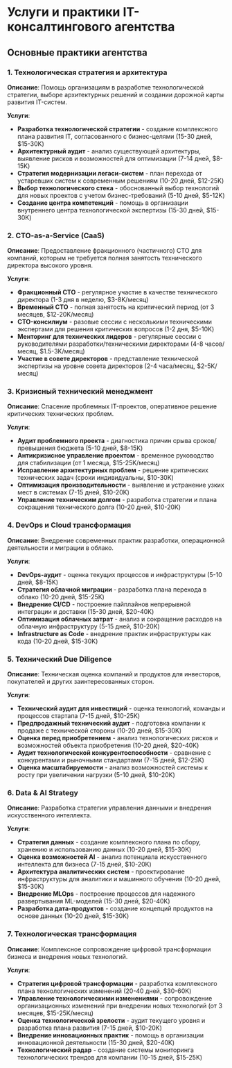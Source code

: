 # Услуги и практики IT-консалтингового агентства

## Основные практики агентства

### 1. Технологическая стратегия и архитектура

**Описание**: Помощь организациям в разработке технологической стратегии, выборе архитектурных решений и создании дорожной карты развития IT-систем.

**Услуги**:
- **Разработка технологической стратегии** - создание комплексного плана развития IT, согласованного с бизнес-целями (15-30 дней, $15-30K)
- **Архитектурный аудит** - анализ существующей архитектуры, выявление рисков и возможностей для оптимизации (7-14 дней, $8-15K)
- **Стратегия модернизации легаси-систем** - план перехода от устаревших систем к современным решениям (10-20 дней, $12-25K)
- **Выбор технологического стека** - обоснованный выбор технологий для новых проектов с учетом бизнес-требований (5-10 дней, $5-12K)
- **Создание центра компетенций** - помощь в организации внутреннего центра технологической экспертизы (15-30 дней, $15-30K)

### 2. CTO-as-a-Service (CaaS)

**Описание**: Предоставление фракционного (частичного) CTO для компаний, которым не требуется полная занятость технического директора высокого уровня.

**Услуги**:
- **Фракционный CTO** - регулярное участие в качестве технического директора (1-3 дня в неделю, $3-8K/месяц)
- **Временный CTO** - полная занятость на критический период (от 3 месяцев, $12-20K/месяц)
- **CTO-консилиум** - разовые сессии с несколькими техническими экспертами для решения критических вопросов (1-2 дня, $5-10K)
- **Менторинг для технических лидеров** - регулярные сессии с руководителями разработки/техническими директорами (4-8 часов/месяц, $1.5-3K/месяц)
- **Участие в совете директоров** - представление технической экспертизы на уровне совета директоров (2-4 часа/месяц, $2-5K/месяц)

### 3. Кризисный технический менеджмент

**Описание**: Спасение проблемных IT-проектов, оперативное решение критических технических проблем.

**Услуги**:
- **Аудит проблемного проекта** - диагностика причин срыва сроков/превышения бюджета (5-10 дней, $8-15K)
- **Антикризисное управление проектом** - временное руководство для стабилизации (от 1 месяца, $15-25K/месяц)
- **Исправление архитектурных проблем** - решение критических технических задач (сроки индивидуальны, $10-30K)
- **Оптимизация производительности** - выявление и устранение узких мест в системах (7-15 дней, $10-20K)
- **Управление техническим долгом** - разработка стратегии и плана сокращения технического долга (10-20 дней, $10-20K)

### 4. DevOps и Cloud трансформация

**Описание**: Внедрение современных практик разработки, операционной деятельности и миграции в облако.

**Услуги**:
- **DevOps-аудит** - оценка текущих процессов и инфраструктуры (5-10 дней, $8-15K)
- **Стратегия облачной миграции** - разработка плана перехода в облако (10-20 дней, $15-25K)
- **Внедрение CI/CD** - построение пайплайнов непрерывной интеграции и доставки (15-30 дней, $20-40K)
- **Оптимизация облачных затрат** - анализ и сокращение расходов на облачную инфраструктуру (5-15 дней, $10-20K)
- **Infrastructure as Code** - внедрение практик инфраструктуры как кода (10-20 дней, $15-30K)

### 5. Технический Due Diligence

**Описание**: Техническая оценка компаний и продуктов для инвесторов, покупателей и других заинтересованных сторон.

**Услуги**:
- **Технический аудит для инвестиций** - оценка технологий, команды и процессов стартапа (7-15 дней, $10-25K)
- **Предпродажный технический аудит** - подготовка компании к продаже с технической стороны (10-20 дней, $15-30K)
- **Оценка перед приобретением** - анализ технологических рисков и возможностей объекта приобретения (10-20 дней, $20-40K)
- **Аудит технологической конкурентоспособности** - сравнение с конкурентами и рыночными стандартами (7-15 дней, $12-25K)
- **Оценка масштабируемости** - анализ возможностей системы к росту при увеличении нагрузки (5-10 дней, $10-20K)

### 6. Data & AI Strategy

**Описание**: Разработка стратегии управления данными и внедрения искусственного интеллекта.

**Услуги**:
- **Стратегия данных** - создание комплексного плана по сбору, хранению и использованию данных (10-20 дней, $15-30K)
- **Оценка возможностей AI** - анализ потенциала искусственного интеллекта для бизнеса (7-15 дней, $10-20K)
- **Архитектура аналитических систем** - проектирование инфраструктуры для аналитики и машинного обучения (10-20 дней, $15-30K)
- **Внедрение MLOps** - построение процессов для надежного развертывания ML-моделей (15-30 дней, $20-40K)
- **Разработка дата-продуктов** - создание концепций продуктов на основе данных (10-20 дней, $15-30K)

### 7. Технологическая трансформация

**Описание**: Комплексное сопровождение цифровой трансформации бизнеса и внедрения новых технологий.

**Услуги**:
- **Стратегия цифровой трансформации** - разработка комплексного плана технологических изменений (20-40 дней, $30-60K)
- **Управление технологическими изменениями** - сопровождение организационных изменений при внедрении новых технологий (от 3 месяцев, $15-25K/месяц)
- **Оценка технологической зрелости** - аудит текущего уровня и разработка плана развития (7-15 дней, $10-20K)
- **Внедрение инновационных практик** - помощь в организации инновационной деятельности (15-30 дней, $20-40K)
- **Технологический радар** - создание системы мониторинга технологических трендов для компании (10-15 дней, $15-25K)